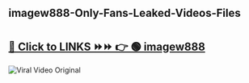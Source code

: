 
 ## imagew888-Only-Fans-Leaked-Videos-Files

# <h2><a href="https://mediaupload.pro?imagew888">🔗 Click to LINKS ⏩⏩ 👉 🟢 imagew888 </a></h2>

<a href="https://mediaupload.pro?imagew888" rel="nofollow" data-target="animated-image.originalLink"><img src="https://i.ibb.co.com/xMMVF88/686577567.gif" alt="Viral Video Original" style="max-width: 100%; display: inline-block;" data-target="animated-image.originalImage"></a>